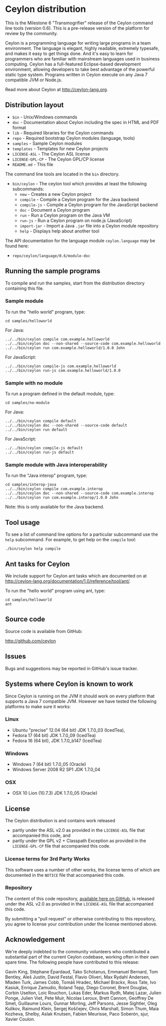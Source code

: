 # Ceylon distribution

This is the Milestone 6 "Transmogrifier" release of the Ceylon command line tools (version 
0.6). This is a pre-release version of the platform for review by the community.

Ceylon is a programming language for writing large programs in a team environment. 
The language is elegant, highly readable, extremely typesafe, and makes it easy to 
get things done. And it's easy to learn for programmers who are familiar with 
mainstream languages used in business computing. Ceylon has a full-featured 
Eclipse-based development environment, allowing developers to take best advantage 
of the powerful static type system. Programs written in Ceylon execute on any 
Java 7 compatible JVM or Node.js.

Read more about Ceylon at <http://ceylon-lang.org>.

## Distribution layout

- `bin`            - Unix/Windows commands
- `doc`            - Documentation about Ceylon including the spec in HTML and PDF format
- `lib`            - Required libraries for the Ceylon commands
- `repo`           - Required bootstrap Ceylon modules (language, tools)
- `samples`        - Sample Ceylon modules
- `templates`      - Templates for new Ceylon projects
- `LICENSE-ASL`    - The Ceylon ASL license
- `LICENSE-GPL-CP` - The Ceylon GPL/CP license
- `README.md`      - This file

The command line tools are located in the `bin` directory.

- `bin/ceylon`     - The ceylon tool which provides at least the following subcommands:
    * `new`        - Creates a new Ceylon project
    * `compile`    - Compile a Ceylon program for the Java backend
    * `compile-js` - Compile a Ceylon program for the JavaScript backend
    * `doc`        - Document a Ceylon program
    * `run`        - Run a Ceylon program on the Java VM
    * `run-js`     - Run a Ceylon program on node.js (JavaScript)
    * `import-jar` - Import a Java `.jar` file into a Ceylon module repository
    * `help`       - Displays help about another tool


The API documentation for the language module `ceylon.language` may be found here:

- `repo/ceylon/language/0.6/module-doc`

## Running the sample programs

To compile and run the samples, start from the distribution directory containing
this file.

### Sample module

To run the "hello world" program, type:

    cd samples/helloworld

For Java:

    ../../bin/ceylon compile com.example.helloworld
    ../../bin/ceylon doc --non-shared --source-code com.example.helloworld
    ../../bin/ceylon run com.example.helloworld/1.0.0 John

For JavaScript:

    ../../bin/ceylon compile-js com.example.helloworld
    ../../bin/ceylon run-js com.example.helloworld/1.0.0

### Sample with no module

To run a program defined in the default module, type:

    cd samples/no-module

For Java:

    ../../bin/ceylon compile default
    ../../bin/ceylon doc --non-shared --source-code default
    ../../bin/ceylon run default

For JavaScript:

    ../../bin/ceylon compile-js default
    ../../bin/ceylon run-js default

### Sample module with Java interoperability

To run the "Java interop" program, type:

    cd samples/interop-java
    ../../bin/ceylon compile com.example.interop
    ../../bin/ceylon doc --non-shared --source-code com.example.interop
    ../../bin/ceylon run com.example.interop/1.0.0 John

Note: this is only available for the Java backend.

## Tool usage

To see a list of command line options for a particular subcommand use the 
`help` subcommand. For example, to get help on the `compile` tool:

    ./bin/ceylon help compile

## Ant tasks for Ceylon

We include support for Ceylon ant tasks which are documented on
at <http://ceylon-lang.org/documentation/1.0/reference/tool/ant/>.

To run the "hello world" program using ant, type:

    cd samples/helloworld
    ant

## Source code

Source code is available from GitHub:

<http://github.com/ceylon>

## Issues

Bugs and suggestions may be reported in GitHub's issue tracker.

## Systems where Ceylon is known to work

Since Ceylon is running on the JVM it should work on every platform that 
supports a Java 7 compatible JVM. However we have tested the following 
platforms to make sure it works:

### Linux

- Ubuntu "precise" 12.04 (64 bit) JDK 1.7.0_03 (IcedTea), 
- Fedora 17 (64 bit) JDK 1.7.0_09 (IcedTea)
- Fedora 16 (64 bit), JDK 1.7.0_b147 (IcedTea)

### Windows

- Windows 7 (64 bit) 1.7.0_05 (Oracle)
- Windows Server 2008 R2 SP1 JDK 1.7.0_04

### OSX

- OSX 10 Lion (10.7.3) JDK 1.7.0_05 (Oracle)

## License

The Ceylon distribution is and contains work released

- partly under the ASL v2.0 as provided in the `LICENSE-ASL` file that accompanied 
  this code, and
- partly under the GPL v2 + Classpath Exception as provided in the `LICENSE-GPL-CP`
  file that accompanied this code.

### License terms for 3rd Party Works

This software uses a number of other works, the license terms of which are 
documented in the `NOTICE` file that accompanied this code.

### Repository

The content of this code repository, [available here on GitHub][ceylon-dist], 
is released under the ASL v2.0 as provided in the `LICENSE-ASL` file that accompanied 
this code.

[ceylon-dist]: https://github.com/ceylon/ceylon-dist

By submitting a "pull request" or otherwise contributing to this repository, you
agree to license your contribution under the license mentioned above.

## Acknowledgement

We're deeply indebted to the community volunteers who contributed a substantial part
of the current Ceylon codebase, working often in their own spare time. The following 
people have contributed to this release:

Gavin King, Stéphane Épardaud, Tako Schotanus, Emmanuel Bernard, 
Tom Bentley, Aleš Justin, David Festal, Flavio Oliveri, 
Max Rydahl Andersen, Mladen Turk, James Cobb, Tomáš Hradec, 
Michael Brackx, Ross Tate, Ivo Kasiuk, Enrique Zamudio, Roland Tepp,
Diego Coronel, Brent Douglas, Corbin Uselton, Loic Rouchon,
Lukas Eder, Markus Rydh, Matej Lazar,
Julien Ponge, Julien Viet, Pete Muir, Nicolas Leroux, Brett Cannon, 
Geoffrey De Smet, Guillaume Lours, Gunnar Morling, Jeff Parsons, 
Jesse Sightler, Oleg Kulikov, Raimund Klein, Sergej Koščejev, 
Chris Marshall, Simon Thum, Maia Kozheva, Shelby, Aslak Knutsen, 
Fabien Meurisse, Paco Soberón, sjur, Xavier Coulon.
